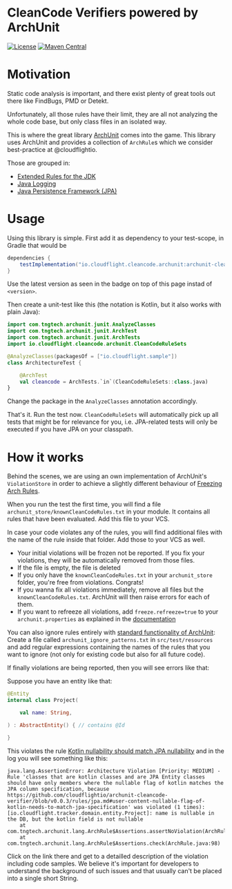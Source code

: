 # CleanCode Verifiers powered by ArchUnit

[![License](https://img.shields.io/badge/License-Apache_2.0-green.svg)](https://opensource.org/licenses/Apache-2.0)
[![Maven Central](https://img.shields.io/maven-central/v/io.cloudflight.cleancode.archunit/archunit-cleancode-verifier.svg?label=Maven%20Central)](https://search.maven.org/artifact/io.cloudflight.cleancode.archunit/archunit-cleancode-verifier)

# Motivation 

Static code analysis is important, and there exist plenty of great tools
out there like FindBugs, PMD or Detekt.

Unfortunately, all those rules have their limit, they are all not
analyzing the whole code base, but only class files in an isolated way.

This is where the great library [ArchUnit](https://github.com/TNG/ArchUnit) comes into 
the game. This library uses ArchUnit and provides
a collection of `ArchRule`s which we consider best-practice
at @cloudflightio. 

Those are grouped in:

* [Extended Rules for the JDK](rules/jdk.md)
* [Java Logging](rules/logging.md)
* [Java Persistence Framework (JPA)](rules/jpa.md)

# Usage

Using this library is simple. First add it as dependency
to your test-scope, in Gradle that would be

````groovy
dependencies {
    testImplementation("io.cloudflight.cleancode.archunit:archunit-cleancode-verifier:<version>")
}
````

Use the latest version as seen in the badge on top of this page instad of `<version>`.

Then create a unit-test like this (the notation is Kotlin, but it also works with plain Java):

````kotlin
import com.tngtech.archunit.junit.AnalyzeClasses
import com.tngtech.archunit.junit.ArchTest
import com.tngtech.archunit.junit.ArchTests
import io.cloudflight.cleancode.archunit.CleanCodeRuleSets

@AnalyzeClasses(packagesOf = ["io.cloudflight.sample"])
class ArchitectureTest {

    @ArchTest
    val cleancode = ArchTests.`in`(CleanCodeRuleSets::class.java)
}
````

Change the package in the `AnalyzeClasses` annotation accordingly. 

That's it. Run the test now. `CleanCodeRuleSets` will automatically pick up
all tests that might be for relevance for you, i.e. JPA-related tests 
will only be executed if you have JPA on your classpath.

# How it works

Behind the scenes, we are using an own implementation of 
ArchUnit's `ViolationStore` in order to achieve a slightly different behaviour
of [Freezing Arch Rules](https://www.archunit.org/userguide/html/000_Index.html#_freezing_arch_rules).

When you run the test the first time, you will find a file
`archunit_store/knownCleanCodeRules.txt` in your module.
It contains all rules that have been evaluated. Add this file to your VCS.

In case your code violates any of the rules, you will find additional files
with the name of the rule inside that folder. Add those to your VCS as well.

* Your initial violations will be frozen not be reported. If you fix your violations,
they will be automatically removed from those files. 
* If the file is empty, the file is deleted
* If you only have the `knownCleanCodeRules.txt` in your `archunit_store` folder, you're free from violations. Congrats!
* If you wanna fix all violations immediately, remove all files but the `knownCleanCodeRules.txt`. ArchUnit will then raise errors for each of them. 
* If you want to refreeze all violations, add `freeze.refreeze=true` to your `archunit.properties` as explained in the [documentation](https://www.archunit.org/userguide/html/000_Index.html#_configuration)

You can also ignore rules entirely with [standard functionality of ArchUnit](https://www.archunit.org/userguide/html/000_Index.html#_ignoring_violations):
Create a file called `archunit_ignore_patterns.txt` in `src/test/resources` and add regular expressions
containing the names of the rules that you want to ignore (not only for existing code but also for all future code).

If finally violations are being reported, then you will see errors like that:

Suppose you have an entity like that:

````kotlin
@Entity
internal class Project(

    val name: String,

) : AbstractEntity() { // contains @Id

}
````

This violates the rule [Kotlin nullability should match JPA nullability](https://github.com/cloudflightio/archunit-cleancode-verifier/blob/v0.0.3/rules/jpa.md#user-content-nullable-flag-of-kotlin-needs-to-match-jpa-specification) and
in the log you will see something like this:

````text
java.lang.AssertionError: Architecture Violation [Priority: MEDIUM] - Rule 'classes that are kotlin classes and are JPA Entity classes should have only members where the nullable flag of kotlin matches the JPA column specification, because https://github.com/cloudflightio/archunit-cleancode-verifier/blob/v0.0.3/rules/jpa.md#user-content-nullable-flag-of-kotlin-needs-to-match-jpa-specification' was violated (1 times):
[io.cloudflight.tracker.domain.entity.Project]: name is nullable in the DB, but the kotlin field is not nullable
	at com.tngtech.archunit.lang.ArchRule$Assertions.assertNoViolation(ArchRule.java:110)
	at com.tngtech.archunit.lang.ArchRule$Assertions.check(ArchRule.java:98)

````

Click on the link there and get to a detailled description of the violation including code samples. We believe
it's important for developers to understand the background of such issues and that usually can't be placed
into a single short String.